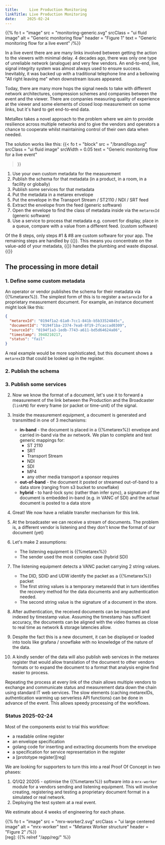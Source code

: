```yaml
---
title:     Live Production Monitoring
linkTitle: Live Production Monitoring
date:     2025-02-24
---
```


{{% fo
    t = "image"
    src = "monitoring-generic.svg"
    srcClass = "ui fluid image"
    alt = "Generic monitoring flow"
    header = "Figure 1"
    text = "Generic monitoring flow  for a live event"
 /%}}

In a live event there are are many links involved between getting the action
to the viewers with minimal delay. 4 decades ago, there was only one type of
unreliable network (analogue) and very few vendors. An end-to-end, live, signal
integrity system was almost always used to ensure success. Inevitably, it was
backed up with a traditional telephone line and a bellowing "All right leaving
me" when downstream issues appeared.

Today, there are many more hops the signal needs to take with different network
architectures, compression schemes and companies between the event and the
viewer. There are companies measuring quality of experience at the viewer and
some elements of closed loop measurement on some links, but it's hard to
get end-to-end data.

MetaRex takes a novel approach to the problem where we aim to provide
resilience across multiple networks and to give the vendors and operators a
chance to cooperate whilst maintaining control of their own data when needed.

The solution works like this:
{{< fo
    t = "block"
    src = "/brand/logo.svg"
    srcClass = "ui fluid image"
    srcWidth = 0.05
    text = "Generic monitoring flow  for a live event"
 >}}

1. Use your own custom metadata for the measurement
2. Publish the schema for that metadata (in a product, in a room, in a facility or globally)
3. Publish some services for that metadata
4. Put the metadata in a metarex envelope
5. Put the envelope in the Transport Stream / ST2110 / NDI / SRT feed
6. Extract the envelope from the feed (generic software)
7. Open the envelope to find the class of metadata inside via the `metarexId` (generic software)
8. Use a service to process that metadata e.g. convert for display, place in a
   queue, compare with a value from a different feed. (custom software)

Of the 8 steps, only steps #1 & #8 are custom software for your app. The remaining
steps are handled by {{<metarex>}}. This means you concentrate on the value-add
of your metadata, {{<metarex>}} handles the plumbing and waste disposal.
{{</fo>}}

## The processing in more detail

### 1. Define some custom metadata

An operator or vendor publishes the schema for their metadata via
   {{%metarex%}}. The simplest form of this is to register a `metarexId` for a
   proprietary measurement document. For example, an instance document might
   look like this:

   ```json
   {
     "metarexId": "0194f1a2-61a0-7cc1-841b-b5b33524845c",
     "documentId": "0194f1ba-2374-7ea8-8f19-2fcaccad0309",
     "sourceId": "0194f1a3-1edb-7743-a611-bd5d64624a86",
     "timestamp": 3948210217,
     "status": "fail"
   }
   ```

   A real example would be more sophisticated, but this document shows a
   `metarexID` that could be looked up in the register.

### 2. Publish the schema

### 3. Publish some services

2. Now we know the format of a document, let's use it to forward a measurement
   of the link between the Production and the Broadcaster (`linkPB`) for every
   frame (or packet or time-unit) of the signal.
3. Inside the measurement equipment, a document is generated and transmitted in
   one of 3 mechanisms:
   * **in-band** - the document is placed in a {{%metarex%}} envelope and carried
      in-band via the av network. We plan to complete and test generic mappings
      for:
      * ST 2110
      * SRT
      * Transport Stream
      * NDI
      * SDI
      * MP4
      * any other media transport a sponsor requires
   * **out-of-band** - the document it posted or streamed out-of-band to a
       data store (ranging from s3 bucket to snowflake)
   * **hybrid** - to hard-lock sync (rather than infer sync), a signature of
       the document is embedded in-band (e.g. in VANC of SDI) and the actual
       document is posted to a data store
4. Great! We now have a reliable transfer mechanism for this link.
5. At the broadcaster we can receive a stream of documents. The problem is,
   a different vendor is listening and they don't know the format of our
   document (yet)
6. Let's make 2 assumptions:

   * The listening equipment is {{%metarex%}}
   * The sender used the most complex case (hybrid SDI)

7. The listening equipment detects a VANC packet carrying 2 string values.

   * The DID, SDID and UDW identify the packet as a {{%metarex%}} packet
   * The first string values is a temporary metarexId that in turn identifies
     the recovery method for the data documents and any authentication needed.
   * The second string value is the signature of a document in the store.

8. After authentication, the received documents can be inspected and indexed
   by timestamp value. Assuming the timestamp has sufficient accuracy, the
   documents can be aligned with the video frames as close to real time as
   network & storage latencies allow.

9. Despite the fact this is a new document, it can be displayed or loaded into
   tools like grafana / snowflake with no knowledge of the nature of the data.

10. A kindly sender of the data will also publish web services in the metarex
   register that would allow translation of the document to other vendors
   formats or to expand the document to a format that analysis engine find
   easier to process.

Repeating the process at every link of the chain allows multiple vendors to
exchange and communicate status and measurement data down the chain using
standard IT web services. The slow elements (caching metarexIDs,  authentication
warming up serverless API functions) can be done in advance of the event. This
allows speedy processing of the workflows.

### Status 2025-02-24

Most of the components exist to trial this workflow:

* a readable online register
* an envelope specification
* golang code for inserting and extracting documents from the envelope
* a specification for service representation in the register
* a [prototype register][reg]

We are looking for supporters to turn this into a real Proof Of Concept in
two phases:

1. Q1/Q2 20205 - optimise the {{%metarex%}} software into a `mrx-worker`
   module for a vendors sending and listening equipment. This will involve
   creating, registering and testing a proprietary document format in a
   simulated or real network.
2. Deploying the test system at a real event.

We estimate about 4 weeks of engineering for each phase.

<div class="ui container">
{{% fo
   t = "image"
   src = "mrx-worker2.svg"
   srcClass = "ui large centered image"
   alt = "mrx-worker"
   text = "Metarex Worker structure"
   header = "Figure 2"
/%}}
</div>
[reg]: {{% relref "/app/reg/" %}}
